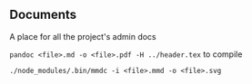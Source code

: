 ## Documents

A place for all the project's admin docs

`pandoc <file>.md -o <file>.pdf -H ../header.tex` to compile

`./node_modules/.bin/mmdc -i <file>.mmd -o <file>.svg`
